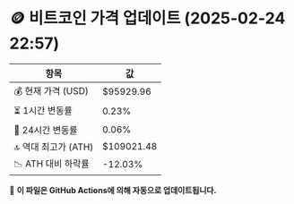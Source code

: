 # 🪙 비트코인 가격 업데이트 (2025-02-24 22:57)

| 항목                | 값 |
|--------------------|----------------|
| 💰 현재 가격 (USD) | $95929.96 |
| ⏳ 1시간 변동률    | 0.23% |
| 📆 24시간 변동률   | 0.06% |
| 🔝 역대 최고가 (ATH) | $109021.48 |
| 📉 ATH 대비 하락률 | -12.03% |

🔄 **이 파일은 GitHub Actions에 의해 자동으로 업데이트됩니다.**
